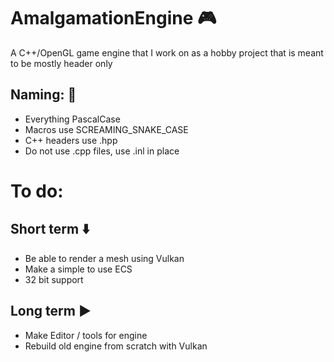 # AmalgamationEngine :video_game:
A C++/OpenGL game engine that I work on as a hobby project
that is meant to be mostly header only

## Naming: :blue_book:
* Everything PascalCase
* Macros use SCREAMING_SNAKE_CASE
* C++ headers use .hpp
* Do not use .cpp files, use .inl in place

# To do:
## Short term :arrow_down:
* Be able to render a mesh using Vulkan
* Make a simple to use ECS
* 32 bit support

## Long term :arrow_forward:
* Make Editor / tools for engine
* Rebuild old engine from scratch with Vulkan
